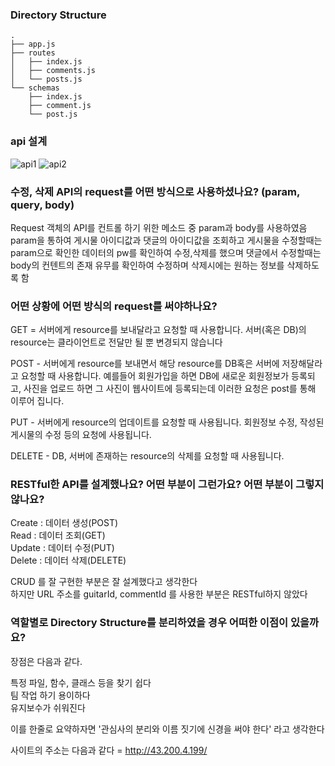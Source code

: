 ### Directory Structure

```
.
├── app.js
├── routes
│   ├── index.js
│   ├── comments.js
│   └── posts.js
└── schemas
    ├── index.js
    ├── comment.js
    └── post.js
```  

### api 설계
![api1](https://user-images.githubusercontent.com/107670953/181434674-141e04f4-c7d2-4bc7-82da-f23a823d4e67.png)
![api2](https://user-images.githubusercontent.com/107670953/181434688-6d8038bd-55c9-4ac3-9ba3-9c7e7fe1826e.png)

### 수정, 삭제 API의 request를 어떤 방식으로 사용하셨나요? (param, query, body) 

Request 객체의 API를 컨트롤 하기 위한 메소드 중 param과 body를 사용하였음  
param을 통하여 게시물 아이디값과 댓글의 아이디값을 조회하고
게시물을 수정할때는 param으로 확인한 데이터의 pw를 확인하여 수정,삭제를 했으며
댓글에서 수정할때는 body의 컨텐트의 존재 유무를 확인하여 수정하며 삭제시에는 원하는 정보를 삭제하도록 함  

### 어떤 상황에 어떤 방식의 request를 써야하나요?  

GET = 서버에게 resource를 보내달라고 요청할 때 사용합니다. 서버(혹은 DB)의 resource는 클라이언트로 전달만 될 뿐 변경되지 않습니다  

POST - 서버에게 resource를 보내면서 해당 resource를 DB혹은 서버에 저장해달라고 요청할 때 사용합니다. 예를들어 회원가입을 하면 DB에 새로운 회원정보가 등록되고, 사진을 업로드 하면 그 사진이 웹사이트에 등록되는데 이러한 요청은 post를 통해 이루어 집니다.  

PUT - 서버에게 resource의 업데이트를 요청할 때 사용됩니다. 회원정보 수정, 작성된 게시물의 수정 등의 요청에 사용됩니다.  

DELETE - DB, 서버에 존재하는 resource의 삭제를 요청할 때 사용됩니다.  

### RESTful한 API를 설계했나요? 어떤 부분이 그런가요? 어떤 부분이 그렇지 않나요?  

Create : 데이터 생성(POST)  
Read : 데이터 조회(GET)  
Update : 데이터 수정(PUT)  
Delete : 데이터 삭제(DELETE)  

CRUD 를 잘 구현한 부분은 잘 설계했다고 생각한다  
하지만 URL 주소를 guitarId, commentId 를 사용한 부분은 RESTful하지 않았다  

### 역할별로 Directory Structure를 분리하였을 경우 어떠한 이점이 있을까요?  

장점은 다음과 같다.  

특정 파일, 함수, 클래스 등을 찾기 쉽다  
팀 작업 하기 용이하다  
유지보수가 쉬워진다  

이를 한줄로 요약하자면 '관심사의 분리와 이름 짓기에 신경을 써야 한다' 라고 생각한다  

사이트의 주소는 다음과 같다 = http://43.200.4.199/
